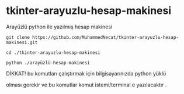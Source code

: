 # tkinter-arayuzlu-hesap-makinesi

Arayüzlü python ile yazılmış hesap makinesi

```git clone https://github.com/MuhammedNecat/tkinter-arayuzlu-hesap-makinesi.git```

```cd ./tkinter-arayuzlu-hesap-makinesi```

```python ./arayüzlü-hesap-makinesi```

DİKKAT! bu komutları çalıştırmak için bilgisayarınızda python yüklü

olması gerekir ve bu komutlar komut istemi/terminal e yazılacaktır .
